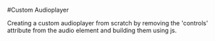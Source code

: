 #Custom Audioplayer

Creating a custom audioplayer from scratch by removing the 'controls' attribute from the audio element and building them using js.

